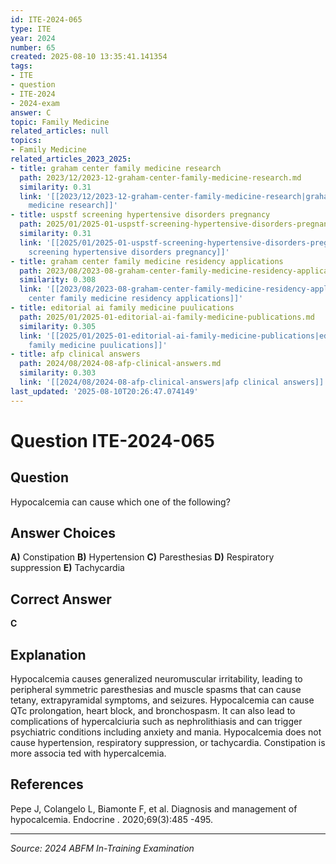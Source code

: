 ```yaml
---
id: ITE-2024-065
type: ITE
year: 2024
number: 65
created: 2025-08-10 13:35:41.141354
tags:
- ITE
- question
- ITE-2024
- 2024-exam
answer: C
topic: Family Medicine
related_articles: null
topics:
- Family Medicine
related_articles_2023_2025:
- title: graham center family medicine research
  path: 2023/12/2023-12-graham-center-family-medicine-research.md
  similarity: 0.31
  link: '[[2023/12/2023-12-graham-center-family-medicine-research|graham center family
    medicine research]]'
- title: uspstf screening hypertensive disorders pregnancy
  path: 2025/01/2025-01-uspstf-screening-hypertensive-disorders-pregnancy.md
  similarity: 0.31
  link: '[[2025/01/2025-01-uspstf-screening-hypertensive-disorders-pregnancy|uspstf
    screening hypertensive disorders pregnancy]]'
- title: graham center family medicine residency applications
  path: 2023/08/2023-08-graham-center-family-medicine-residency-applications.md
  similarity: 0.308
  link: '[[2023/08/2023-08-graham-center-family-medicine-residency-applications|graham
    center family medicine residency applications]]'
- title: editorial ai family medicine puulications
  path: 2025/01/2025-01-editorial-ai-family-medicine-publications.md
  similarity: 0.305
  link: '[[2025/01/2025-01-editorial-ai-family-medicine-publications|editorial ai
    family medicine puulications]]'
- title: afp clinical answers
  path: 2024/08/2024-08-afp-clinical-answers.md
  similarity: 0.303
  link: '[[2024/08/2024-08-afp-clinical-answers|afp clinical answers]]'
last_updated: '2025-08-10T20:26:47.074149'
---
```


# Question ITE-2024-065

## Question
Hypocalcemia can cause which one of the following?

## Answer Choices
**A)** Constipation
**B)** Hypertension
**C)** Paresthesias
**D)** Respiratory suppression
**E)** Tachycardia

## Correct Answer
**C**

## Explanation
Hypocalcemia causes generalized neuromuscular irritability, leading to peripheral symmetric paresthesias and muscle spasms that can cause tetany, extrapyramidal symptoms, and seizures. Hypocalcemia can cause QTc prolongation, heart block, and bronchospasm. It can also lead to complications of hypercalciuria such as nephrolithiasis and can trigger psychiatric conditions including anxiety and mania. Hypocalcemia does not cause hypertension, respiratory suppression, or tachycardia. Constipation is more associa ted with hypercalcemia.

## References
Pepe J, Colangelo L, Biamonte F, et al. Diagnosis and management of hypocalcemia. Endocrine . 2020;69(3):485 -495.

---
*Source: 2024 ABFM In-Training Examination*